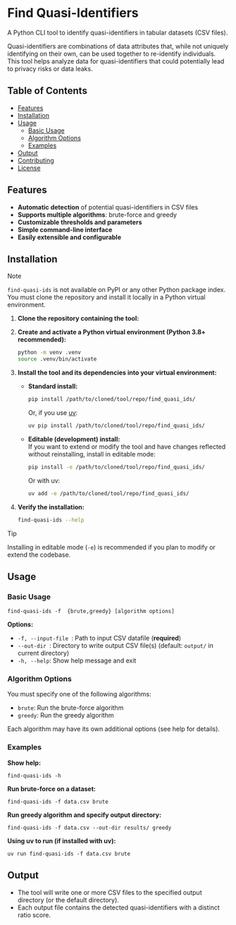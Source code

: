 # Find Quasi-Identifiers

A Python CLI tool to identify quasi-identifiers in tabular datasets (CSV files).

Quasi-identifiers are combinations of data attributes that, while not uniquely identifying on their own, can be used together to re-identify individuals. This tool helps analyze data for quasi-identifiers that could potentially lead to privacy risks or data leaks.

## Table of Contents

- [Features](#features)
- [Installation](#installation)
- [Usage](#usage)
  - [Basic Usage](#basic-usage)
  - [Algorithm Options](#algorithm-options)
  - [Examples](#examples)
- [Output](#output)
- [Contributing](#contributing)
- [License](#license)

## Features

- **Automatic detection** of potential quasi-identifiers in CSV files
- **Supports multiple algorithms**: brute-force and greedy
- **Customizable thresholds and parameters**
- **Simple command-line interface**
- **Easily extensible and configurable**

## Installation

> [!NOTE]
> `find-quasi-ids` is not available on PyPI or any other Python package index. You must clone the repository and install it locally in a Python virtual environment.

1. **Clone the repository containing the tool:**

2. **Create and activate a Python virtual environment (Python 3.8+ recommended):**
    ```bash
    python -m venv .venv
    source .venv/bin/activate
    ```

3. **Install the tool and its dependencies into your virtual environment:**

    - **Standard install:**
        ```bash
        pip install /path/to/cloned/tool/repo/find_quasi_ids/
        ```
        Or, if you use [uv](https://github.com/astral-sh/uv):
        ```bash
        uv pip install /path/to/cloned/tool/repo/find_quasi_ids/
        ```

    - **Editable (development) install:**  
      If you want to extend or modify the tool and have changes reflected without reinstalling, install in editable mode:
        ```bash
        pip install -e /path/to/cloned/tool/repo/find_quasi_ids/
        ```
        Or with uv:
        ```bash
        uv add -e /path/to/cloned/tool/repo/find_quasi_ids/
        ```

4. **Verify the installation:**
    ```bash
    find-quasi-ids --help
    ```

> [!TIP]
> Installing in editable mode (`-e`) is recommended if you plan to modify or extend the codebase.

## Usage

### Basic Usage

```
find-quasi-ids -f  {brute,greedy} [algorithm options]
```

**Options:**
- `-f, --input-file `: Path to input CSV datafile (**required**)
- `--out-dir `: Directory to write output CSV file(s) (default: `output/` in current directory)
- `-h, --help`: Show help message and exit

### Algorithm Options

You must specify one of the following algorithms:

- `brute`: Run the brute-force algorithm
- `greedy`: Run the greedy algorithm

Each algorithm may have its own additional options (see help for details).

### Examples

**Show help:**
```
find-quasi-ids -h
```

**Run brute-force on a dataset:**
```
find-quasi-ids -f data.csv brute
```

**Run greedy algorithm and specify output directory:**
```
find-quasi-ids -f data.csv --out-dir results/ greedy
```

**Using uv to run (if installed with uv):**
```
uv run find-quasi-ids -f data.csv brute
```

## Output

- The tool will write one or more CSV files to the specified output directory (or the default directory).
- Each output file contains the detected quasi-identifiers with a distinct ratio score.

